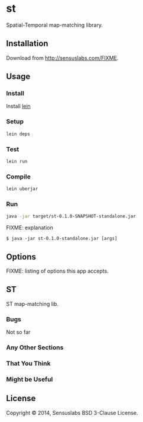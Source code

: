 # st

Spatial-Temporal map-matching library.

## Installation

Download from http://sensuslabs.com/FIXME.

## Usage

### Install

Install [lein](http://leiningen.org/#install)

### Setup

```bash
lein deps
```

### Test

```bash
lein run
```

### Compile

```bash
lein uberjar
```

### Run

```bash
java -jar target/st-0.1.0-SNAPSHOT-standalone.jar
```

FIXME: explanation

    $ java -jar st-0.1.0-standalone.jar [args]

## Options

FIXME: listing of options this app accepts.

## ST

ST map-matching lib.

### Bugs

Not so far

### Any Other Sections
### That You Think
### Might be Useful

## License

Copyright © 2014, Sensuslabs
BSD 3-Clause License.
